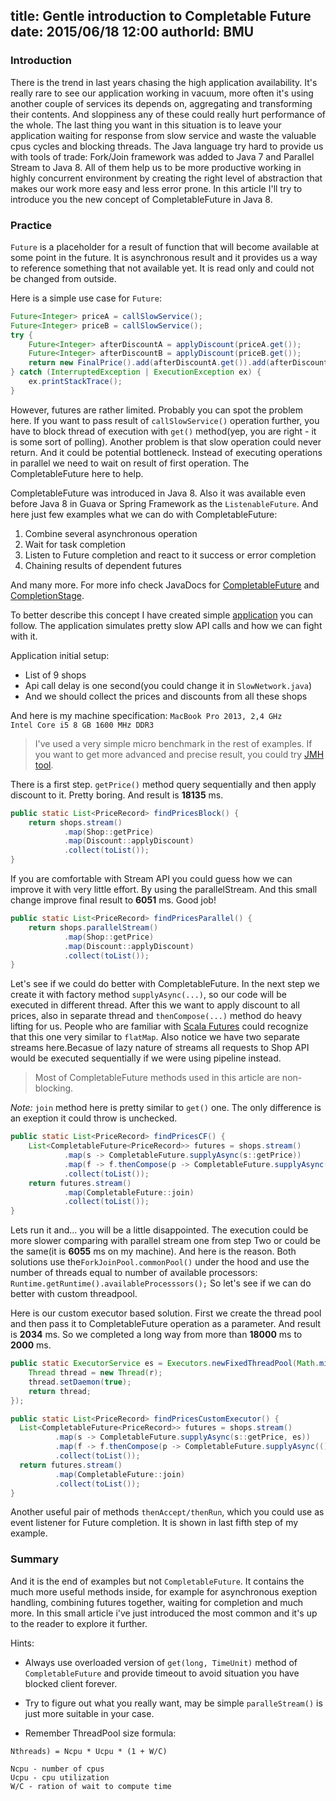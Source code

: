 title: Gentle introduction to Completable Future
date: 2015/06/18 12:00
authorId: BMU
---

### Introduction

There is the trend in last years chasing the high application availability. It's really rare to see our application working in vacuum, more often it's using another couple of services its depends on, aggregating and transforming their contents. And sloppiness any of these could really hurt performance of the whole. The last thing you want in this situation is to leave your application waiting for response from slow service and waste the valuable cpus cycles and blocking threads. The Java language try hard to provide us with tools of trade: Fork/Join framework was added to Java 7 and Parallel Stream to Java 8. All of them help us to be more productive working in highly concurrent environment by creating the right level of abstraction that makes our work more easy and less error prone. In this article I'll try to introduce you the new concept of CompletableFuture in Java 8.

<!-- more -->

### Practice

<code>Future</code> is a placeholder for a result of function that will become available at some point in the future. It is asynchronous result and it provides us a way to reference something that not available yet. It is read only and could not be changed from outside.

Here is a simple use case for <code>Future</code>:

```Java
Future<Integer> priceA = callSlowService();
Future<Integer> priceB = callSlowService();
try {
    Future<Integer> afterDiscountA = applyDiscount(priceA.get());
    Future<Integer> afterDiscountB = applyDiscount(priceB.get());
    return new FinalPrice().add(afterDiscountA.get()).add(afterDiscountB.get());
} catch (InterruptedException | ExecutionException ex) {
    ex.printStackTrace();
}
```

However, futures are rather limited. Probably you can spot the problem here. If you want to pass result of <code>callSlowService()</code> operation further, you have to block thread of execution with <code>get()</code> method(yep, you are right - it is some sort of polling). Another problem is that slow operation could never return. And it could be potential bottleneck. Instead of executing operations in parallel we need to wait on result of first operation. The CompletableFuture here to help.

CompletableFuture was introduced in Java 8. Also it was available even before Java 8 in Guava or Spring Framework as the <code>ListenableFuture</code>. And here just few examples what we can do with CompletableFuture:

1. Combine several asynchronous operation
2. Wait for task completion
3. Listen to Future completion and react to it success or error completion
4. Chaining results of dependent futures

And many more. For more info check JavaDocs for [CompletableFuture](https://docs.oracle.com/javase/8/docs/api/java/util/concurrent/CompletableFuture.html) and [CompletionStage](https://docs.oracle.com/javase/8/docs/api/java/util/concurrent/CompletionStage.html).

To better describe this concept I have created simple [application](https://github.com/elqsar/completablefuture-examples) you can follow. The application simulates pretty slow API calls and how we can fight with it.

Application initial setup:

* List of 9 shops
* Api call delay is one second(you could change it in <code>SlowNetwork.java</code>)
* And we should collect the prices and discounts from all these shops

And here is my machine specification:
<code>MacBook Pro 2013, 2,4 GHz Intel Core i5 8 GB 1600 MHz DDR3</code>

> I've used a very simple micro benchmark in the rest of examples. If you want to get more advanced and precise result, you could try [JMH tool](http://openjdk.java.net/projects/code-tools/jmh/).

There is a first step. <code>getPrice()</code> method query sequentially and then apply discount to it. Pretty boring. And result is **18135** ms.

```Java
public static List<PriceRecord> findPricesBlock() {
    return shops.stream()
            .map(Shop::getPrice)
            .map(Discount::applyDiscount)
            .collect(toList());
}
```

If you are comfortable with Stream API you could guess how we can improve it with very little effort. By using the parallelStream. And this small change improve final result to **6051** ms. Good job!

```Java
public static List<PriceRecord> findPricesParallel() {
    return shops.parallelStream()
            .map(Shop::getPrice)
            .map(Discount::applyDiscount)
            .collect(toList());
}
```

Let's see if we could do better with CompletableFuture. In the next step we create it with factory method <code>supplyAsync(...)</code>, so our code will be executed in different thread. After this we want to apply discount to all prices, also in separate thread and <code>thenCompose(...)</code> method do heavy lifting for us. People who are familiar with [Scala Futures](http://docs.scala-lang.org/overviews/core/futures.html) could recognize that this one very similar to <code>flatMap</code>. Also notice we have two separate streams here.Becasue of lazy nature of streams all requests to Shop API would be executed sequentially if we were using pipeline instead.
 
> Most of CompletableFuture methods used in this article are non-blocking.

*Note:* <code>join</code> method here is pretty similar to <code>get()</code> one. The only difference is an exeption it could throw is unchecked.

```Java
public static List<PriceRecord> findPricesCF() {
    List<CompletableFuture<PriceRecord>> futures = shops.stream()
            .map(s -> CompletableFuture.supplyAsync(s::getPrice))
            .map(f -> f.thenCompose(p -> CompletableFuture.supplyAsync(() -> Discount.applyDiscount(p))))
            .collect(toList());
    return futures.stream()
            .map(CompletableFuture::join)
            .collect(toList());
}
```

Lets run it and... you will be a little disappointed. The execution could be more slower comparing with parallel stream one from step Two or could be the same(it is **6055** ms on my machine). And here is the reason. Both solutions use the<code>ForkJoinPool.commonPool()</code> under the hood and use the number of threads equal to number of available processors: <code>Runtime.getRuntime().availableProcesssors();</code> So let's see if we can do better with custom threadpool.

Here is our custom executor based solution. First we create the thread pool and then pass it to CompletableFuture operation as a parameter. And result is **2034** ms. So we completed a long way from more than **18000** ms to **2000** ms.

```Java
public static ExecutorService es = Executors.newFixedThreadPool(Math.min(shops.size(), 100), r -> {
    Thread thread = new Thread(r);
    thread.setDaemon(true);
    return thread;
});

public static List<PriceRecord> findPricesCustomExecutor() {
  List<CompletableFuture<PriceRecord>> futures = shops.stream()
          .map(s -> CompletableFuture.supplyAsync(s::getPrice, es))
          .map(f -> f.thenCompose(p -> CompletableFuture.supplyAsync(() -> Discount.applyDiscount(p), es)))
          .collect(toList());
  return futures.stream()
          .map(CompletableFuture::join)
          .collect(toList());
}
```
Another useful pair of methods <code>thenAccept/thenRun</code>, which you could use as event listener for Future completion. It is shown in last fifth step of my example.

### Summary

And it is the end of examples but not <code>CompletableFuture</code>. It contains the much more useful methods inside, for example for asynchronous exeption handling, combining futures together, waiting for completion and much more. In this small article i've just introduced the most common and it's up to the reader to explore it further. 

Hints:

* Always use overloaded version of <code>get(long, TimeUnit)</code> method of <code>CompletableFuture</code> and provide timeout to avoid situation you have blocked client forever.

* Try to figure out what you really want, may be simple <code>paralleStream()</code> is just more suitable in your case.

* Remember ThreadPool size formula:

```
Nthreads) = Ncpu * Ucpu * (1 + W/C)

Ncpu - number of cpus
Ucpu - cpu utilization
W/C - ration of wait to compute time
``` 
